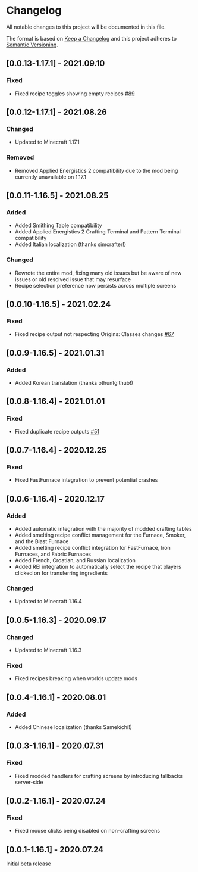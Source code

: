 # Changelog
All notable changes to this project will be documented in this file.

The format is based on [Keep a Changelog](http://keepachangelog.com/en/1.0.0/) and this project adheres to [Semantic Versioning](https://semver.org/spec/v2.0.0.html).

## [0.0.13-1.17.1] - 2021.09.10
### Fixed
- Fixed recipe toggles showing empty recipes [#89](https://github.com/TheIllusiveC4/Polymorph/issues/89)

## [0.0.12-1.17.1] - 2021.08.26
### Changed
- Updated to Minecraft 1.17.1
### Removed
- Removed Applied Energistics 2 compatibility due to the mod being currently unavailable on 1.17.1

## [0.0.11-1.16.5] - 2021.08.25
### Added
- Added Smithing Table compatibility
- Added Applied Energistics 2 Crafting Terminal and Pattern Terminal compatibility
- Added Italian localization (thanks simcrafter!)
### Changed
- Rewrote the entire mod, fixing many old issues but be aware of new issues or old resolved issue that may resurface
- Recipe selection preference now persists across multiple screens

## [0.0.10-1.16.5] - 2021.02.24
### Fixed
- Fixed recipe output not respecting Origins: Classes changes [#67](https://github.com/TheIllusiveC4/Polymorph/issues/67)

## [0.0.9-1.16.5] - 2021.01.31
### Added
- Added Korean translation (thanks othuntgithub!)

## [0.0.8-1.16.4] - 2021.01.01
### Fixed
- Fixed duplicate recipe outputs [#51](https://github.com/TheIllusiveC4/Polymorph/issues/51)

## [0.0.7-1.16.4] - 2020.12.25
### Fixed
- Fixed FastFurnace integration to prevent potential crashes

## [0.0.6-1.16.4] - 2020.12.17
### Added
- Added automatic integration with the majority of modded crafting tables
- Added smelting recipe conflict management for the Furnace, Smoker, and the Blast Furnace
- Added smelting recipe conflict integration for FastFurnace, Iron Furnaces, and Fabric Furnaces
- Added French, Croatian, and Russian localization
- Added REI integration to automatically select the recipe that players clicked on for transferring
ingredients
### Changed
- Updated to Minecraft 1.16.4

## [0.0.5-1.16.3] - 2020.09.17
### Changed
- Updated to Minecraft 1.16.3
### Fixed
- Fixed recipes breaking when worlds update mods

## [0.0.4-1.16.1] - 2020.08.01
### Added
- Added Chinese localization (thanks Samekichi!)

## [0.0.3-1.16.1] - 2020.07.31
### Fixed
- Fixed modded handlers for crafting screens by introducing fallbacks server-side

## [0.0.2-1.16.1] - 2020.07.24
### Fixed
- Fixed mouse clicks being disabled on non-crafting screens

## [0.0.1-1.16.1] - 2020.07.24
Initial beta release
